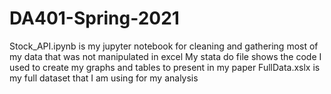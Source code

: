 # DA401-Spring-2021
Stock_API.ipynb is my jupyter notebook for cleaning and gathering most of my data that was not manipulated in excel
My stata do file shows the code I used to create my graphs and tables to present in my paper
FullData.xslx is my full dataset that I am using for my analysis
